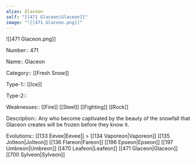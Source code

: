 ```yaml
---
alias: Glaceon
self: "[[471 Glaceon|Glaceon]]"
image: "![[471 Glaceon.png]]"
---
```


![[471 Glaceon.png]]


Number:: 471

Name:: Glaceon

Category:: [[Fresh Snow]]

Type-1:: [[Ice]]

Type-2:: 

Weaknesses:: [[Fire]] [[Steel]] [[Fighting]] [[Rock]]

Description:: Any who become captivated by the beauty of the snowfall that Glaceon creates will be frozen before they know it.

Evolutions:: [[133 Eevee|Eevee]] > [[134 Vaporeon|Vaporeon]] [[135 Jolteon|Jolteon]] [[136 Flareon|Fareon]] [[196 Epseon|Epseon]] [[197 Umbreon|Umbreon]] [[470 Leafeon|Leafeon]] [[471 Glaceon|Glaceon]] [[700 Sylveon|Sylveon]] 